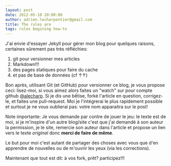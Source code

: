 ```yaml
---
layout: post
date: 2012-05-10 20:00:00
author: adrien.lecharpentier@gmail.com
title: The rules are
tags: rules begining how-to
---
```


J'ai envie d'essayer Jekyll pour gérer mon blog pour quelques raisons, 
certaines sûrement pas très réfléchies:

1. git pour versionner mes articles
1. Markdown!!!
1. des pages statiques pour faire du cache
1. et pas de base de données (cf &uarr;&uarr;)

Bon après, utilisant Git (et GitHub) pour versionner ce blog, je vous 
propose ceci: lisez-moi, si vous aimez alors faites un "watch" sur pour 
compte github [@alecharp](https://github.com/alecharp). Si je dis une 
bếtise, forké l'article en question, corrigez-le, et faites une 
pull-request. Moi je l'intégrerai le plus rapidement possible et surtout 
je ne vous oublierai pas: votre nom apparaitra sur le post!

Note importante:
Je vous demande par contre de jouer le jeu: le texte est de moi, si je 
m'inspire d'un autre blog/site c'est que j'ai demandé à son auteur la 
permission, je le site, remercie son auteur dans l'article et propose un 
lien vers le texte *original* donc **merci de faire de même**.

Le but pour moi c'est autant de partager des choses avec vous que d'en 
apprendre de nouvelles ou de m'ouvrir les yeux (via les corrections).

Maintenant que tout est dit: à vos fork, prêt? participez!!!
